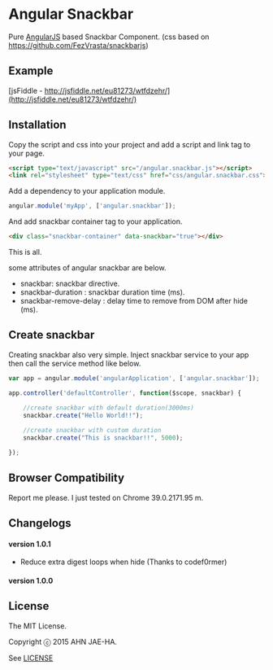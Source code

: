 Angular Snackbar
================

Pure [AngularJS](http://www.angularjs.org) based Snackbar Component.
(css based on https://github.com/FezVrasta/snackbarjs)


## Example

[jsFiddle - http://jsfiddle.net/eu81273/wtfdzehr/](http://jsfiddle.net/eu81273/wtfdzehr/)




## Installation

Copy the script and css into your project and add a script and link tag to your page.

```html
<script type="text/javascript" src="/angular.snackbar.js"></script>
<link rel="stylesheet" type="text/css" href="css/angular.snackbar.css">
```

Add a dependency to your application module.

```javascript
angular.module('myApp', ['angular.snackbar']);
```

And add snackbar container tag to your application.

```html
<div class="snackbar-container" data-snackbar="true"></div>
```

This is all.

some attributes of angular snackbar are below.

- snackbar: snackbar directive.
- snackbar-duration : snackbar duration time (ms).
- snackbar-remove-delay : delay time to remove from DOM after hide (ms).


## Create snackbar

Creating snackbar also very simple. Inject snackbar service to your app then call the service method like below.


```javascript
var app = angular.module('angularApplication', ['angular.snackbar']);

app.controller('defaultController', function($scope, snackbar) {

	//create snackbar with default duration(3000ms)
	snackbar.create("Hello World!!");
	
	//create snackbar with custom duration
	snackbar.create("This is snackbar!!", 5000);

});

```

## Browser Compatibility

Report me please. I just tested on Chrome 39.0.2171.95 m.

## Changelogs

#### version 1.0.1
- Reduce extra digest loops when hide (Thanks to codef0rmer)

#### version 1.0.0


## License

The MIT License.

Copyright ⓒ 2015 AHN JAE-HA.

See [LICENSE](https://github.com/eu81273/angular.snackbar/blob/master/LICENSE)
